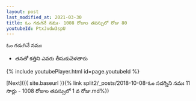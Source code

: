 ```yaml
---
layout: post
last_modified_at: 2021-03-30
title: ఓం గడఁగినే నమః- 1008 రోజుల తపస్సులో రోజు 80
youtubeId: PtxJvdw3spU
---
```

 
 
 ఓం గడఁగినే నమః  
 
 -  తనతో కత్తిని ఎవరు తీసుకువెళతారు 
 
  
 
  
 
 
 
 
 
 


{% include youtubePlayer.html id=page.youtubeId %}
 
[Next]({{ site.baseurl }}{% link  split2/_posts/2018-10-08-ఓం సదగ్నిని నమః 11  సార్లు - 1008 రోజుల తపస్సులో 1 వ రోజు.md%})
 
